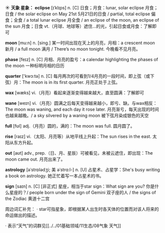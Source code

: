 ☀ <span class="category">**天象 星象：**</span>
<span class="vocabulary">**eclipse**</span> [ɪˈklɪps]
<span class="definition">n. [C] 日食；月食：</span>lunar, solar eclipse 月食；日食 / the solar eclipse on May 21st 5月21日的日食 / partial, total eclipse 偏食；全食 / a total lunar eclipse 月全食 / an eclipse of the moon, an eclipse of the sun 月食；日食 <span class="definition">vt.（月球、地球等）遮住…的光，引起日食或月食：</span>了解即可

<span class="vocabulary">**moon**</span> [mu:n] 
<span class="definition">n. [sing.] 某一时间出现在天上的月亮，月相：</span>a crescent moon 新月 / a full moon 满月 / There’s no moon tonight. 今晚看不见月亮。
           
<span class="vocabulary">**phase**</span> [feɪz]
<span class="definition">n. [C] 月相、月亮的盈亏：</span>a calendar highlighting the phases of the moon 一种标明月相的日历

<span class="vocabulary">**quarter**</span> ['kwɔ:tə] 
<span class="definition">n. [C] 每月两次的可看到1/4月亮的一段时间，即上弦（或下弦）月：</span>The moon is in its first quarter. 月亮正处于上弦。

<span class="vocabulary">**wax**</span> [wæks] 
<span class="definition">vi.（月亮）看起来逐渐变得越来越大，直至圆满：</span>了解即可
           
<span class="vocabulary">**wane**</span> [weɪn]
<span class="definition">vi.（月亮）圆满之后每天变得越来越小，即亏、缺。与wax相反：</span>The moon was waning, and each day it rose later. 月亮渐亏，每天出现的时间也越来越晚。/ a sky silvered by a waning moon 被下弦月染成银色的天空

<span class="vocabulary">**full**</span> [fʊl] 
<span class="definition">adj.（月亮）圆的，满的：</span>The moon was full. 圆月圆了。

<span class="vocabulary">**rise**</span> [raɪz] 
<span class="definition">vi.（太阳、月亮等）从地平线上升起：</span>The sun rises in the east. 太阳从东方升起。

<span class="vocabulary">**out**</span> [aʊt] 
<span class="definition">adv., prep.（日、月、星辰）可被看见，未被云遮住，即出现：</span>The moon came out. 月亮出来了。
           
<span class="vocabulary">**astrology**</span> [əˈstrɒlədʒi; 美 əˈstrɑ:l-]
<span class="definition">n. [U] 占星术、占星学：</span>She's busy writing a book on astrology. 她正忙着写一本占星术的书。
           
<span class="vocabulary">**sign**</span> [saɪn]
<span class="definition">n. [C] [非正式] 星座，相当于star sign：</span>What sign are you? 你是什么星座的？/ people born under the sign of Gemini 双子座的人 / the signs of the Zodiac 黄道十二宫
 
周边词汇补充：
· star可指星象，即根据某人出生时各天体的位置而对该人将来的命运做出的描述。

· 表示“天气”的词群见[[../../01基础领域/11生态/08气象 天气]]
